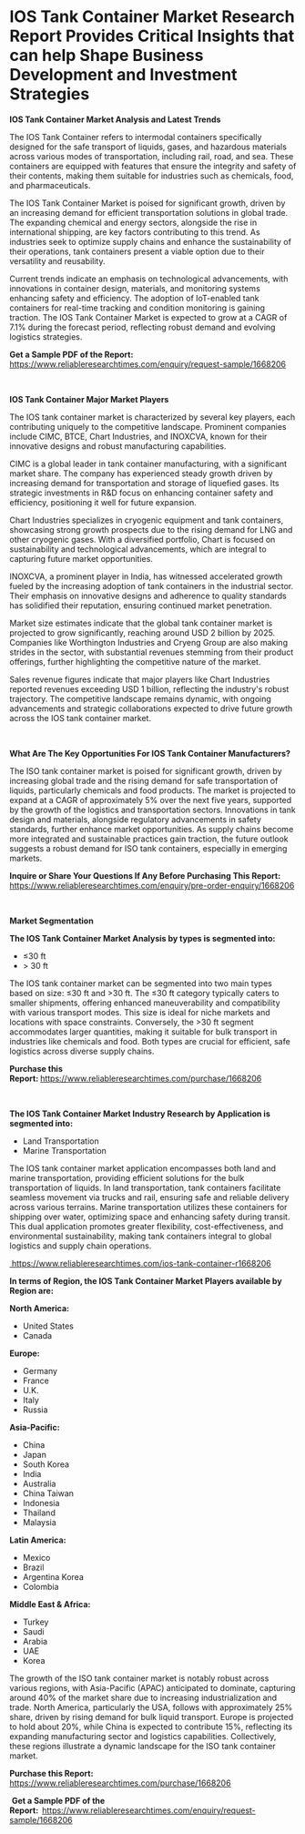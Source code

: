 <p><h1>IOS Tank Container Market Research Report Provides Critical Insights that can help Shape Business Development and Investment Strategies</h1></p><p><strong>IOS Tank Container Market Analysis and Latest Trends</strong></p>
<p><p>The IOS Tank Container refers to intermodal containers specifically designed for the safe transport of liquids, gases, and hazardous materials across various modes of transportation, including rail, road, and sea. These containers are equipped with features that ensure the integrity and safety of their contents, making them suitable for industries such as chemicals, food, and pharmaceuticals.</p><p>The IOS Tank Container Market is poised for significant growth, driven by an increasing demand for efficient transportation solutions in global trade. The expanding chemical and energy sectors, alongside the rise in international shipping, are key factors contributing to this trend. As industries seek to optimize supply chains and enhance the sustainability of their operations, tank containers present a viable option due to their versatility and reusability.</p><p>Current trends indicate an emphasis on technological advancements, with innovations in container design, materials, and monitoring systems enhancing safety and efficiency. The adoption of IoT-enabled tank containers for real-time tracking and condition monitoring is gaining traction. The IOS Tank Container Market is expected to grow at a CAGR of 7.1% during the forecast period, reflecting robust demand and evolving logistics strategies.</p></p>
<p><strong>Get a Sample PDF of the Report:&nbsp;</strong> <a href="https://www.reliableresearchtimes.com/enquiry/request-sample/1668206?utm_campaign=3359&utm_medium=2&utm_source=Github&utm_content=ia&utm_term=19042025&utm_id=ios-tank-container">https://www.reliableresearchtimes.com/enquiry/request-sample/1668206</a></p>
<p>&nbsp;</p>
<p><strong>IOS Tank Container Major Market Players</strong></p>
<p><p>The IOS tank container market is characterized by several key players, each contributing uniquely to the competitive landscape. Prominent companies include CIMC, BTCE, Chart Industries, and INOXCVA, known for their innovative designs and robust manufacturing capabilities.</p><p>CIMC is a global leader in tank container manufacturing, with a significant market share. The company has experienced steady growth driven by increasing demand for transportation and storage of liquefied gases. Its strategic investments in R&D focus on enhancing container safety and efficiency, positioning it well for future expansion.</p><p>Chart Industries specializes in cryogenic equipment and tank containers, showcasing strong growth prospects due to the rising demand for LNG and other cryogenic gases. With a diversified portfolio, Chart is focused on sustainability and technological advancements, which are integral to capturing future market opportunities.</p><p>INOXCVA, a prominent player in India, has witnessed accelerated growth fueled by the increasing adoption of tank containers in the industrial sector. Their emphasis on innovative designs and adherence to quality standards has solidified their reputation, ensuring continued market penetration.</p><p>Market size estimates indicate that the global tank container market is projected to grow significantly, reaching around USD 2 billion by 2025. Companies like Worthington Industries and Cryeng Group are also making strides in the sector, with substantial revenues stemming from their product offerings, further highlighting the competitive nature of the market.</p><p>Sales revenue figures indicate that major players like Chart Industries reported revenues exceeding USD 1 billion, reflecting the industry's robust trajectory. The competitive landscape remains dynamic, with ongoing advancements and strategic collaborations expected to drive future growth across the IOS tank container market.</p></p>
<p>&nbsp;</p>
<p><strong>What Are The Key Opportunities For IOS Tank Container Manufacturers?</strong></p>
<p><p>The ISO tank container market is poised for significant growth, driven by increasing global trade and the rising demand for safe transportation of liquids, particularly chemicals and food products. The market is projected to expand at a CAGR of approximately 5% over the next five years, supported by the growth of the logistics and transportation sectors. Innovations in tank design and materials, alongside regulatory advancements in safety standards, further enhance market opportunities. As supply chains become more integrated and sustainable practices gain traction, the future outlook suggests a robust demand for ISO tank containers, especially in emerging markets.</p></p>
<p><strong>Inquire or Share Your Questions If Any Before Purchasing This Report:</strong> <a href="https://www.reliableresearchtimes.com/enquiry/pre-order-enquiry/1668206?utm_campaign=3359&utm_medium=2&utm_source=Github&utm_content=ia&utm_term=19042025&utm_id=ios-tank-container">https://www.reliableresearchtimes.com/enquiry/pre-order-enquiry/1668206</a></p>
<p>&nbsp;</p>
<p><strong>Market Segmentation</strong></p>
<p><strong>The IOS Tank Container Market Analysis by types is segmented into:</strong></p>
<p><ul><li>≤30 ft</li><li>> 30 ft</li></ul></p>
<p><p>The IOS tank container market can be segmented into two main types based on size: ≤30 ft and >30 ft. The ≤30 ft category typically caters to smaller shipments, offering enhanced maneuverability and compatibility with various transport modes. This size is ideal for niche markets and locations with space constraints. Conversely, the >30 ft segment accommodates larger quantities, making it suitable for bulk transport in industries like chemicals and food. Both types are crucial for efficient, safe logistics across diverse supply chains.</p></p>
<p><strong>Purchase this Report:&nbsp;</strong><a href="https://www.reliableresearchtimes.com/purchase/1668206?utm_campaign=3359&utm_medium=2&utm_source=Github&utm_content=ia&utm_term=19042025&utm_id=ios-tank-container">https://www.reliableresearchtimes.com/purchase/1668206</a></p>
<p>&nbsp;</p>
<p><strong>The IOS Tank Container Market Industry Research by Application is segmented into:</strong></p>
<p><ul><li>Land Transportation</li><li>Marine Transportation</li></ul></p>
<p><p>The IOS tank container market application encompasses both land and marine transportation, providing efficient solutions for the bulk transportation of liquids. In land transportation, tank containers facilitate seamless movement via trucks and rail, ensuring safe and reliable delivery across various terrains. Marine transportation utilizes these containers for shipping over water, optimizing space and enhancing safety during transit. This dual application promotes greater flexibility, cost-effectiveness, and environmental sustainability, making tank containers integral to global logistics and supply chain operations.</p></p>
<p><a href="https://www.reliableresearchtimes.com/ios-tank-container-r1668206?utm_campaign=3359&utm_medium=2&utm_source=Github&utm_content=ia&utm_term=19042025&utm_id=ios-tank-container">&nbsp;https://www.reliableresearchtimes.com/ios-tank-container-r1668206</a></p>
<p><strong>In terms of Region, the IOS Tank Container Market Players available by Region are:</strong></p>
<p>
    <p> <strong> North America: </strong>
        <ul>
            <li>United States</li>
            <li>Canada</li>
        </ul>
        </p> 
    <p> <strong> Europe: </strong>
        <ul>
            <li>Germany</li>
            <li>France</li>
            <li>U.K.</li>
            <li>Italy</li>
            <li>Russia</li>
        </ul>
        </p> 
    <p> <strong> Asia-Pacific: </strong>
        <ul>
            <li>China</li>
            <li>Japan</li>
            <li>South Korea</li>
            <li>India</li>
            <li>Australia</li>
            <li>China Taiwan</li>
            <li>Indonesia</li>
            <li>Thailand</li>
            <li>Malaysia</li>
        </ul>
        </p> 
    <p> <strong> Latin America: </strong>
        <ul>
            <li>Mexico</li>
            <li>Brazil</li>
            <li>Argentina Korea</li>
            <li>Colombia</li>
        </ul>
        </p> 
    <p> <strong> Middle East & Africa: </strong>
        <ul>
            <li>Turkey</li>
            <li>Saudi</li>
            <li>Arabia</li>
            <li>UAE</li>
            <li>Korea</li>
        </ul>
    </p>
    </p>
<p><p>The growth of the ISO tank container market is notably robust across various regions, with Asia-Pacific (APAC) anticipated to dominate, capturing around 40% of the market share due to increasing industrialization and trade. North America, particularly the USA, follows with approximately 25% share, driven by rising demand for bulk liquid transport. Europe is projected to hold about 20%, while China is expected to contribute 15%, reflecting its expanding manufacturing sector and logistics capabilities. Collectively, these regions illustrate a dynamic landscape for the ISO tank container market.</p></p>
<p><strong>Purchase this Report: </strong><a href="https://www.reliableresearchtimes.com/purchase/1668206?utm_campaign=3359&utm_medium=2&utm_source=Github&utm_content=ia&utm_term=19042025&utm_id=ios-tank-container">https://www.reliableresearchtimes.com/purchase/1668206</a></p>
<p>&nbsp;<strong>Get a Sample PDF of the Report:&nbsp;&nbsp;</strong><a href="https://www.reliableresearchtimes.com/enquiry/request-sample/1668206?utm_campaign=3359&utm_medium=2&utm_source=Github&utm_content=ia&utm_term=19042025&utm_id=ios-tank-container">https://www.reliableresearchtimes.com/enquiry/request-sample/1668206</a></p>
<p><strong></strong></p>
<p><p></p><p></p><p></p></p>